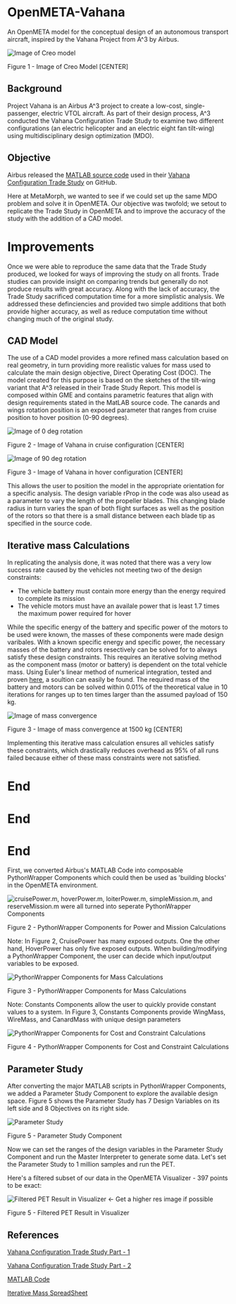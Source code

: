 # OpenMETA-Vahana
An OpenMETA model for the conceptual design of an autonomous transport aircraft, inspired by the Vahana Project from A^3 by Airbus.

![Image of Creo model](images/Vahana_V2_2.PNG "Image of Creo model")

Figure 1 - Image of Creo Model [CENTER]

## Background
Project Vahana is an Airbus A^3 project to create a low-cost, single-passenger, electric VTOL aircraft. As part of their design process, A^3 conducted the Vahana Configuration Trade Study to examine two different configurations (an electric helicopter and an electric eight fan tilt-wing) using multidisciplinary design optimization (MDO). 

## Objective
Airbus released the [MATLAB source code](https://github.com/VahanaOpenSource/vahanaTradeStudy) used in their [Vahana Configuration Trade Study](https://vahana.aero/vahana-configuration-trade-study-part-ii-1edcdac8ad93) on GitHub.

Here at MetaMorph, we wanted to see if we could set up the same MDO problem and solve it in OpenMETA.  Our objective was twofold; we setout to replicate the Trade Study in OpenMETA and to improve the accuracy of the study with the addition of a CAD model. 

# Improvements
Once we were able to reproduce the same data that the Trade Study produced, we looked for ways of improving the study on all fronts. Trade studies can provide insight on comparing trends but generally do not produce results with great accuracy. Along with the lack of accuracy, the Trade Study sacrificed computation time for a more simplistic analysis. We addressed these definciencies and provided two simple additions that both provide higher accuracy, as well as reduce computation time without changing much of the original study. 

## CAD Model
The use of a CAD model provides a more refined mass calculation based on real geometry, in turn providing more realistic values for mass used to calculate the main design objective, Direct Operating Cost (DOC). The model created for this purpose is based on the sketches of the tilt-wing variant that A^3 released in their Trade Study Report. This model is composed within GME and contains parametric features that align with design requirements stated in the MatLAB source code. The canards and wings rotation position is an exposed parameter that ranges from cruise position to hover position (0-90 degrees).

![Image of 0 deg rotation](images/Vahana_V2_0Deg.PNG "Image of Vahana in cruise configuration")

Figure 2 - Image of Vahana in cruise configuration [CENTER]

![Image of 90 deg rotation](images/Vahana_V2_90Deg.PNG "Image of Vahana in hover configuration")

Figure 3 - Image of Vahana in hover configuration [CENTER]

This allows the user to position the model in the appropriate orientation for a specific analysis. The design variable rProp in the code was also usead as a parameter to vary the length of the propeller blades. This changing blade radius in turn varies the span of both flight surfaces as well as the position of the rotors so that there is a small distance between each blade tip as specified in the source code.  

## Iterative mass Calculations
In replicating the analysis done, it was noted that there was a very low success rate caused by the vehicles not meeting two of the design constraints:

* The vehicle battery must contain more energy than the energy required to complete its mission 
* The vehicle motors must have an availale power that is least 1.7 times the maximum power required for hover

While the specific energy of the battery and specific power of the motors to be used were known, the masses of these components were made design varibales. With a known specific energy and specific power, the necessary masses of the battery and rotors resectively 
can be solved for to always satisfy these design constraints. This requires an iterative solving method as the component mass (motor or battery) is dependent on the total vehicle mass. Using Euler's linear method of numerical integration, tested and proven [here](https://docs.google.com/spreadsheets/d/170VYNoF4OTg8ZG605DoPC1EO5k4rxNIF8a00Ac6IGiI/edit?usp=sharing), a soultion can easily be found. The required mass of the battery and motors can be solved within 0.01% of the theoretical value in 10 iterations for ranges up to ten times larger than the assumed payload of 150 kg. 

![Image of mass convergence](images/mass_convergence.PNG)

Figure 3 - Image of mass convergence at 1500 kg [CENTER]

Implementing this iterative mass calculation ensures all vehicles satisfy these constraints, which drastically reduces overhead as 95% of all runs failed because either of these mass constraints were not satisfied. 

# End
# End
# End

First, we converted Airbus's MATLAB Code into composable PythonWrapper Components which could then be used as 'building blocks' in the OpenMETA environment.


![cruisePower.m, hoverPower.m, loiterPower.m, simpleMission.m, and reserveMission.m were all turned into seperate PythonWrapper Components](Vahana_PET_Power.PNG)

Figure 2 - PythonWrapper Components for Power and Mission Calculations

Note: In Figure 2, CruisePower has many exposed outputs. One the other hand, HoverPower has only five exposed outputs. When building/modifying a PythonWrapper Component, the user can decide which input/output variables to be exposed.


![PythonWrapper Components for Mass Calculations](images/Vahana_PET_MassCalcs.PNG)

Figure 3 - PythonWrapper Components for Mass Calculations

Note: Constants Components allow the user to quickly provide constant values to a system. In Figure 3, Constants Components provide WingMass, WireMass, and CanardMass with unique design parameters

![PythonWrapper Components for Cost and Constraint Calculations](images/Vahana_PET_CostAndConstraints.PNG)

Figure 4 - PythonWrapper Components for Cost and Constraint Calculations

## Parameter Study
After converting the major MATLAB scripts in PythonWrapper Components, we added a Parameter Study Component to explore the available design space. Figure 5 shows the Parameter Study has 7 Design Variables on its left side and 8 Objectives on its right side.


![Parameter Study](images/Vahana_PET_ParameterStudy.PNG)

Figure 5 - Parameter Study Component




Now we can set the ranges of the design variables in the Parameter Study Component and run the Master Interpreter to generate some data. Let's set the Parameter Study to 1 million samples and run the PET.

Here's a filtered subset of our data in the OpenMETA Visualizer - 397 points to be exact:

![Filtered PET Result in Visualizer](images/1MilFilteredVisualizerResults.PNG) <- Get a higher res image if possible

Figure 5 - Filtered PET Result in Visualizer


## References
[Vahana Configuration Trade Study Part - 1](https://vahana.aero/vahana-configuration-trade-study-part-i-47729eed1cdf)

[Vahana Configuration Trade Study Part - 2](https://vahana.aero/vahana-configuration-trade-study-part-ii-1edcdac8ad93)

[MATLAB Code](https://github.com/VahanaOpenSource/vahanaTradeStudy)

[Iterative Mass SpreadSheet]()
